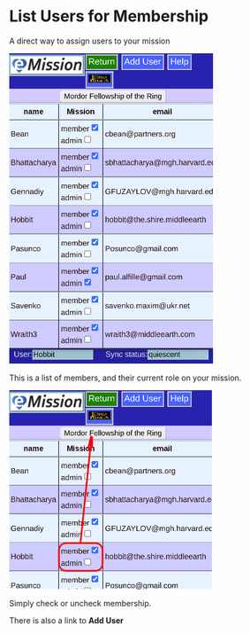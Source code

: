# List Users for Membership

A direct way to assign users to your mission

![](images/MissionMembers.png)

This is a list of members, and their current role on your mission.

![](images/MissionMembers2.png)

Simply check or uncheck membership.

There is also a link to **Add User**
